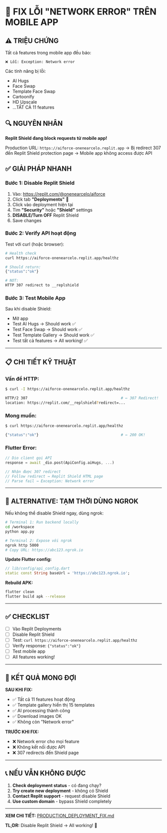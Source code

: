 # 🚨 FIX LỖI "NETWORK ERROR" TRÊN MOBILE APP

## ⚠️ TRIỆU CHỨNG

Tất cả features trong mobile app đều báo:
```
❌ Lỗi: Exception: Network error
```

Các tính năng bị lỗi:
- AI Hugs
- Face Swap  
- Template Face Swap
- Cartoonify
- HD Upscale
- ...TẤT CẢ 11 features

## 🔍 NGUYÊN NHÂN

**Replit Shield đang block requests từ mobile app!**

Production URL: `https://aiforce-onenearcelo.replit.app`
→ Bị redirect 307 đến Replit Shield protection page
→ Mobile app không access được API

## ✅ GIẢI PHÁP NHANH

### **Bước 1: Disable Replit Shield**

1. Vào: https://replit.com/@onenearcelo/aiforce
2. Click tab **"Deployments"** 🚀
3. Click vào deployment hiện tại
4. Tìm **"Security"** hoặc **"Shield"** settings
5. **DISABLE/Turn OFF** Replit Shield
6. Save changes

### **Bước 2: Verify API hoạt động**

Test với curl (hoặc browser):
```bash
# Health check
curl https://aiforce-onenearcelo.replit.app/healthz

# Should return:
{"status":"ok"}

# NOT:
HTTP 307 redirect to __replshield
```

### **Bước 3: Test Mobile App**

Sau khi disable Shield:
- Mở app
- Test AI Hugs → Should work ✅
- Test Face Swap → Should work ✅
- Test Template Gallery → Should work ✅
- Test tất cả features → All working! ✅

---

## 📋 CHI TIẾT KỸ THUẬT

### Vấn đề HTTP:
```bash
$ curl -I https://aiforce-onenearcelo.replit.app/healthz

HTTP/2 307                                          # ← 307 Redirect!
location: https://replit.com/__replshield?redirect=...
```

### Mong muốn:
```bash
$ curl https://aiforce-onenearcelo.replit.app/healthz

{"status":"ok"}                                     # ← 200 OK!
```

### Flutter Error:
```dart
// Dio client gọi API
response = await _dio.post(ApiConfig.aiHugs, ...)

// Nhận được 307 redirect
// Follow redirect → Replit Shield HTML page
// Parse fail → Exception: Network error
```

---

## 🔄 ALTERNATIVE: TẠM THỜI DÙNG NGROK

Nếu không thể disable Shield ngay, dùng ngrok:

```bash
# Terminal 1: Run backend locally
cd /workspace
python app.py

# Terminal 2: Expose với ngrok
ngrok http 5000
# Copy URL: https://abc123.ngrok.io
```

**Update Flutter config:**
```dart
// lib/config/api_config.dart
static const String baseUrl = 'https://abc123.ngrok.io';
```

**Rebuild APK:**
```bash
flutter clean
flutter build apk --release
```

---

## ✅ CHECKLIST

- [ ] Vào Replit Deployments
- [ ] Disable Replit Shield
- [ ] Test: `curl https://aiforce-onenearcelo.replit.app/healthz`
- [ ] Verify response: `{"status":"ok"}`
- [ ] Test mobile app
- [ ] All features working!

---

## 🎯 KẾT QUẢ MONG ĐỢI

**SAU KHI FIX:**
- ✅ Tất cả 11 features hoạt động
- ✅ Template gallery hiển thị 15 templates
- ✅ AI processing thành công
- ✅ Download images OK
- ✅ Không còn "Network error"

**TRƯỚC KHI FIX:**
- ❌ Network error cho mọi feature
- ❌ Không kết nối được API
- ❌ 307 redirects đến Shield page

---

## 📞 NẾU VẪN KHÔNG ĐƯỢC

1. **Check deployment status** - có đang chạy?
2. **Try create new deployment** - không có Shield
3. **Contact Replit support** - request disable Shield
4. **Use custom domain** - bypass Shield completely

---

**XEM CHI TIẾT:** [PRODUCTION_DEPLOYMENT_FIX.md](PRODUCTION_DEPLOYMENT_FIX.md)

**TL;DR:** Disable Replit Shield → All working! 🚀
